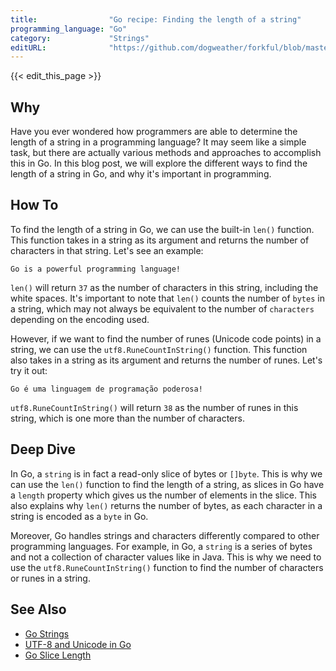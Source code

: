 ```yaml
---
title:                "Go recipe: Finding the length of a string"
programming_language: "Go"
category:             "Strings"
editURL:              "https://github.com/dogweather/forkful/blob/master/content/en/go/finding-the-length-of-a-string.md"
---
```


{{< edit_this_page >}}

## Why 

Have you ever wondered how programmers are able to determine the length of a string in a programming language? It may seem like a simple task, but there are actually various methods and approaches to accomplish this in Go. In this blog post, we will explore the different ways to find the length of a string in Go, and why it's important in programming.

## How To 

To find the length of a string in Go, we can use the built-in `len()` function. This function takes in a string as its argument and returns the number of characters in that string. Let's see an example:

```
Go is a powerful programming language!
```
`len()` will return `37` as the number of characters in this string, including the white spaces. It's important to note that `len()` counts the number of `bytes` in a string, which may not always be equivalent to the number of `characters` depending on the encoding used.

However, if we want to find the number of runes (Unicode code points) in a string, we can use the `utf8.RuneCountInString()` function. This function also takes in a string as its argument and returns the number of runes. Let's try it out:

```
Go é uma linguagem de programação poderosa!
```

`utf8.RuneCountInString()` will return `38` as the number of runes in this string, which is one more than the number of characters.

## Deep Dive 

In Go, a `string` is in fact a read-only slice of bytes or `[]byte`. This is why we can use the `len()` function to find the length of a string, as slices in Go have a `length` property which gives us the number of elements in the slice. This also explains why `len()` returns the number of bytes, as each character in a string is encoded as a `byte` in Go.

Moreover, Go handles strings and characters differently compared to other programming languages. For example, in Go, a `string` is a series of bytes and not a collection of character values like in Java. This is why we need to use the `utf8.RuneCountInString()` function to find the number of characters or runes in a string.

## See Also
- [Go Strings](https://golang.org/pkg/strings/)
- [UTF-8 and Unicode in Go](https://blog.golang.org/strings)
- [Go Slice Length](https://github.com/golang/example/blob/master/stringutil/stringutil.go#L23)